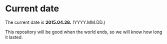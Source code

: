 # Current date

The current date is **2015.04.28.** (YYYY.MM.DD.)

This repository will be good when the world ends, so we will know how long it lasted.